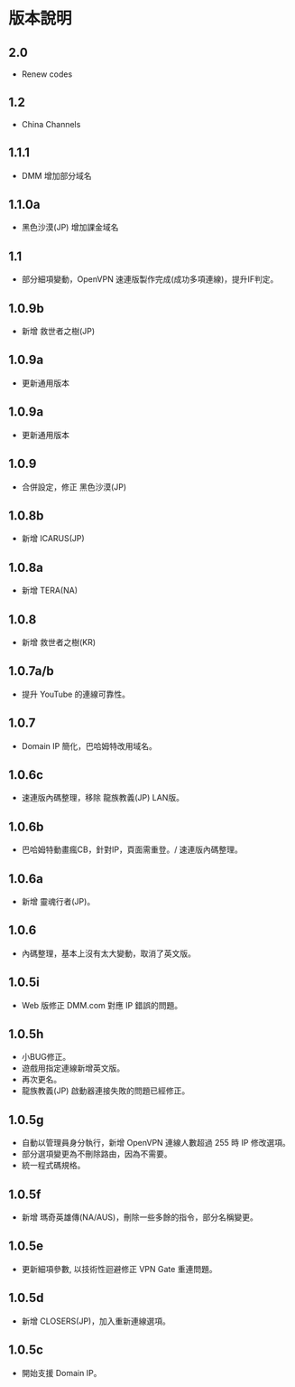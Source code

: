 # 版本說明

## 2.0
* Renew codes
## 1.2
* China Channels
## 1.1.1
* DMM 增加部分域名
## 1.1.0a
* 黑色沙漠(JP) 增加課金域名
## 1.1
* 部分細項變動，OpenVPN 速連版製作完成(成功多項連線)，提升IF判定。
## 1.0.9b
* 新增 救世者之樹(JP)
## 1.0.9a
* 更新通用版本
## 1.0.9a
* 更新通用版本
## 1.0.9
* 合併設定，修正 黑色沙漠(JP)
## 1.0.8b
*  新增 ICARUS(JP)
## 1.0.8a
* 新增 TERA(NA)
## 1.0.8
* 新增 救世者之樹(KR)
## 1.0.7a/b
* 提升 YouTube 的連線可靠性。
## 1.0.7
* Domain IP 簡化，巴哈姆特改用域名。
## 1.0.6c
* 速連版內碼整理，移除 龍族教義(JP) LAN版。
## 1.0.6b
* 巴哈姆特動畫瘋CB，針對IP，頁面需重登。/ 速連版內碼整理。
## 1.0.6a
* 新增 靈魂行者(JP)。
## 1.0.6
* 內碼整理，基本上沒有太大變動，取消了英文版。
## 1.0.5i
* Web 版修正 DMM.com 對應 IP 錯誤的問題。
## 1.0.5h
* 小BUG修正。
* 遊戲用指定連線新增英文版。
* 再次更名。
* 龍族教義(JP) 啟動器連接失敗的問題已經修正。
## 1.0.5g
* 自動以管理員身分執行，新增 OpenVPN 連線人數超過 255 時 IP 修改選項。
* 部分選項變更為不刪除路由，因為不需要。
* 統一程式碼規格。
## 1.0.5f
* 新增 瑪奇英雄傳(NA/AUS)，刪除一些多餘的指令，部分名稱變更。
## 1.0.5e
* 更新細項參數, 以技術性迴避修正 VPN Gate 重連問題。
## 1.0.5d
* 新增 CLOSERS(JP)，加入重新連線選項。
## 1.0.5c
* 開始支援 Domain IP。

